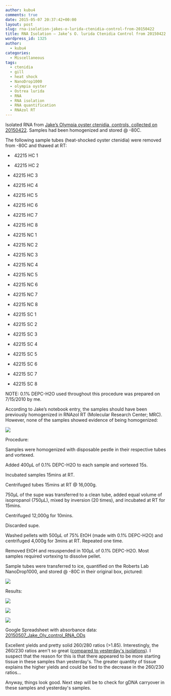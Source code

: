 ```yaml
---
author: kubu4
comments: true
date: 2015-05-07 20:37:42+00:00
layout: post
slug: rna-isolation-jakes-o-lurida-ctenidia-control-from-20150422
title: RNA Isolation – Jake’s O. lurida Ctenidia Control from 20150422
wordpress_id: 1325
author:
  - kubu4
categories:
  - Miscellaneous
tags:
  - ctenidia
  - gill
  - heat shock
  - NanoDrop1000
  - olympia oyster
  - Ostrea lurida
  - RNA
  - RNA isolation
  - RNA quantification
  - RNAzol RT
---
```


Isolated RNA from [Jake’s Olympia oyster ctenidia, controls, collected on 20150422](https://heareresearch.blogspot.com/2015/04/4-22-2015-heatmechanical-shock.html). Samples had been homogenized and stored @ -80C.

The following sample tubes (heat-shocked oyster ctenidia) were removed from -80C and thawed at RT:




    
  *  42215 HC 1

    
  *  42215 HC 2

    
  * 42215 HC 3

    
  * 42215 HC 4

    
  * 42215 HC 5

    
  * 42215 HC 6

    
  * 42215 HC 7

    
  * 42215 HC 8

    
  * 42215 NC 1

    
  * 42215 NC 2

    
  * 42215 NC 3

    
  * 42215 NC 4

    
  * 42215 NC 5

    
  * 42215 NC 6

    
  * 42215 NC 7

    
  * 42215 NC 8

    
  * 42215 SC 1

    
  * 42215 SC 2

    
  * 42215 SC 3

    
  * 42215 SC 4

    
  * 42215 SC 5

    
  * 42215 SC 6

    
  * 42215 SC 7

    
  * 42215 SC 8





NOTE: 0.1% DEPC-H2O used throughout this procedure was prepared on 7/15/2010 by me.



According to Jake’s notebook entry, the samples should have been previously homogenized in RNAzol RT (Molecular Research Center; MRC). However, none of the samples showed evidence of being homogenized:



[![](https://eagle.fish.washington.edu/Arabidopsis/Pics/20150507_Jake_Oly_tissue_RNAzol.JPG)](http://eagle.fish.washington.edu/Arabidopsis/Pics/20150507_Jake_Oly_tissue_RNAzol.JPG)





Procedure:

Samples were homogenized with disposable pestle in their respective tubes and vortexed.

Added 400μL of 0.1% DEPC-H2O to each sample and vortexed 15s.

Incubated samples 15mins at RT.

Centrifuged tubes 15mins at RT @ 16,000g.

750μL of the supe was transferred to a clean tube, added equal volume of isopropanol (750μL), mixed by inversion (20 times), and incubated at RT for 15mins.

Centrifuged 12,000g for 10mins.

Discarded supe.

Washed pellets with 500μL of 75% EtOH (made with 0.1% DEPC-H2O) and centrifuged 4,000g for 3mins at RT. Repeated one time.

Removed EtOH and resuspended in 100μL of 0.1% DEPC-H2O. Most samples required vortexing to dissolve pellet.

Sample tubes were transferred to ice, quantified on the Roberts Lab NanoDrop1000, and stored @ -80C in their original box, pictured:



[![](https://eagle.fish.washington.edu/Arabidopsis/Pics/20150507_Jake_Oly_RNA_box.JPG)](http://eagle.fish.washington.edu/Arabidopsis/Pics/20150507_Jake_Oly_RNA_box.JPG)







Results:

[![](https://eagle.fish.washington.edu/Arabidopsis/20150507_Jake_oly_control_RNA_ODs.JPG)](http://eagle.fish.washington.edu/Arabidopsis/20150507_Jake_oly_control_RNA_ODs.JPG)

[![](https://eagle.fish.washington.edu/Arabidopsis/20150507_Jake_oly_control_RNA_plots-01.JPG)](http://eagle.fish.washington.edu/Arabidopsis/20150507_Jake_oly_control_RNA_plots-01.JPG)

[![](https://eagle.fish.washington.edu/Arabidopsis/20150507_Jake_oly_control_RNA_plots-02.JPG)](http://eagle.fish.washington.edu/Arabidopsis/20150507_Jake_oly_control_RNA_plots-02.JPG)

Google Spreadsheet with absorbance data: [20150507_Jake_Oly_control_RNA_ODs](https://docs.google.com/spreadsheets/d/1dfcRjzEGzDo8ADTWVwXGSkn195JXKxWuBrRK5zv4-pY/edit?usp=sharing)



Excellent yields and pretty solid 260/280 ratios (>1.85). Interestingly, the 260/230 ratios aren't so great ([compared to yesterday's isolations](2015/05/06/rna-isolation-jakes-o-lurida-ctenidia-1hr-heat-stress-from-20150422.html)). I suspect that the reason for this is that there appeared to be more starting tissue in these samples than yesterday's. The greater quantity of tissue explains the higher yields and could be tied to the decrease in the 260/230 ratios...

Anyway, things look good. Next step will be to check for gDNA carryover in these samples and yesterday's samples.
